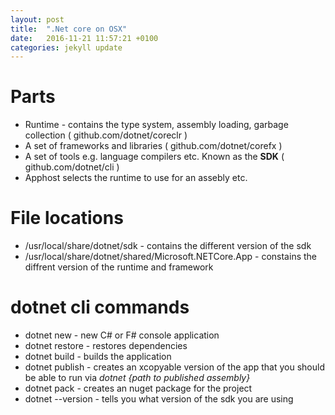 ```yaml
---
layout: post
title:  ".Net core on OSX"
date:   2016-11-21 11:57:21 +0100
categories: jekyll update
---
```


# Parts

* Runtime - contains the type system, assembly loading, garbage collection ( github.com/dotnet/coreclr )
* A set of frameworks and libraries ( github.com/dotnet/corefx )
* A set of tools e.g. language compilers etc. Known as the **SDK** ( github.com/dotnet/cli )
* Apphost selects the runtime to use for an assebly etc.


# File locations

* /usr/local/share/dotnet/sdk - contains the different version of the sdk
* /usr/local/share/dotnet/shared/Microsoft.NETCore.App - constains the diffrent version of the runtime and framework


# dotnet cli commands

* dotnet new - new C# or F# console application
* dotnet restore - restores dependencies
* dotnet build - builds the application
* dotnet publish - creates an xcopyable version of the app that you should be able to run via *dotnet {path to published assembly}*
* dotnet pack - creates an nuget package for the project
* dotnet --version - tells you what version of the sdk you are using


